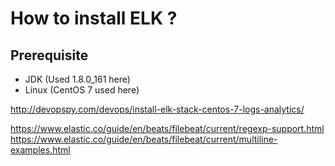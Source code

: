 # How to install ELK ? 

## Prerequisite 
- JDK (Used 1.8.0_161 here)
- Linux (CentOS 7 used here)


http://devopspy.com/devops/install-elk-stack-centos-7-logs-analytics/

https://www.elastic.co/guide/en/beats/filebeat/current/regexp-support.html
https://www.elastic.co/guide/en/beats/filebeat/current/multiline-examples.html
